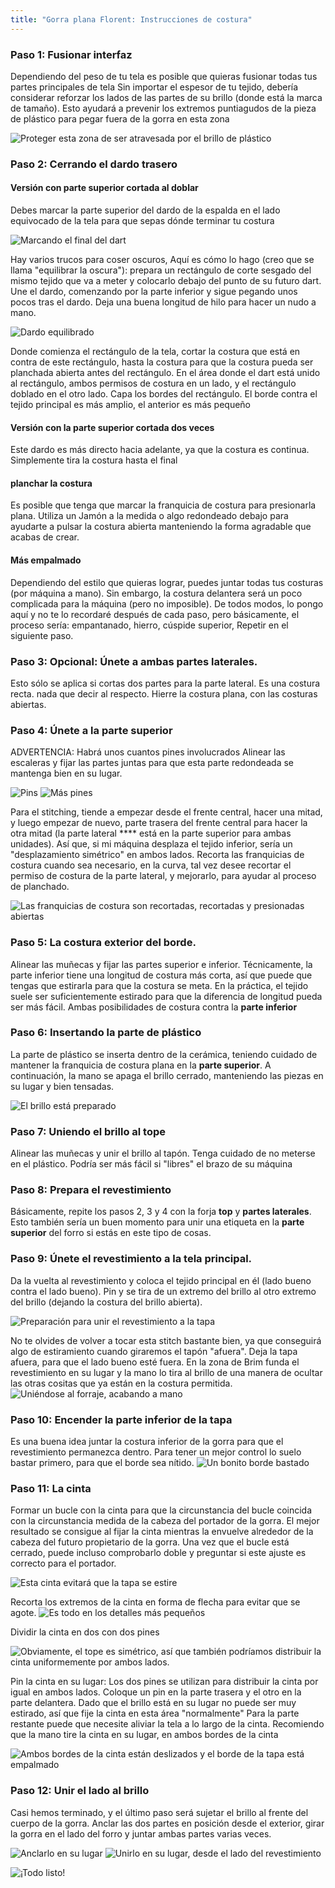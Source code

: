 ```yaml
---
title: "Gorra plana Florent: Instrucciones de costura"
---
```


### Paso 1: Fusionar interfaz

Dependiendo del peso de tu tela es posible que quieras fusionar todas tus partes principales de tela Sin importar el espesor de tu tejido, debería considerar reforzar los lados de las partes de su brillo (donde está la marca de tamaño). Esto ayudará a prevenir los extremos puntiagudos de la pieza de plástico para pegar fuera de la gorra en esta zona

![Proteger esta zona de ser atravesada por el brillo de plástico](step16.svg)

### Paso 2: Cerrando el dardo trasero

#### Versión con parte superior cortada al doblar

Debes marcar la parte superior del dardo de la espalda en el lado equivocado de la tela para que sepas dónde terminar tu costura

![Marcando el final del dart](step01.jpg)

Hay varios trucos para coser oscuros, Aquí es cómo lo hago (creo que se llama "equilibrar la oscura"): prepara un rectángulo de corte sesgado del mismo tejido que va a meter y colocarlo debajo del punto de su futuro dart. Une el dardo, comenzando por la parte inferior y sigue pegando unos pocos tras el dardo. Deja una buena longitud de hilo para hacer un nudo a mano.

![Dardo equilibrado](step02.jpg)

Donde comienza el rectángulo de la tela, cortar la costura que está en contra de este rectángulo, hasta la costura para que la costura pueda ser planchada abierta antes del rectángulo. En el área donde el dart está unido al rectángulo, ambos permisos de costura en un lado, y el rectángulo doblado en el otro lado. Capa los bordes del rectángulo. El borde contra el tejido principal es más amplio, el anterior es más pequeño

#### Versión con la parte superior cortada dos veces

Este dardo es más directo hacia adelante, ya que la costura es continua. Simplemente tira la costura hasta el final

#### planchar la costura

Es posible que tenga que marcar la franquicia de costura para presionarla plana. Utiliza un Jamón a la medida o algo redondeado debajo para ayudarte a pulsar la costura abierta manteniendo la forma agradable que acabas de crear.

#### Más empalmado

Dependiendo del estilo que quieras lograr, puedes juntar todas tus costuras (por máquina a mano). Sin embargo, la costura delantera será un poco complicada para la máquina (pero no imposible). De todos modos, lo pongo aquí y no te lo recordaré después de cada paso, pero básicamente, el proceso sería: empantanado, hierro, cúspide superior, Repetir en el siguiente paso.

### Paso 3: Opcional: Únete a ambas partes laterales.

Esto sólo se aplica si cortas dos partes para la parte lateral. Es una costura recta. nada que decir al respecto. Hierre la costura plana, con las costuras abiertas.

### Paso 4: Únete a la parte superior

ADVERTENCIA: Habrá unos cuantos pines involucrados Alinear las escaleras y fijar las partes juntas para que esta parte redondeada se mantenga bien en su lugar.

![Pins](step03.jpg) ![Más pines](step04.jpg)

Para el stitching, tiende a empezar desde el frente central, hacer una mitad, y luego empezar de nuevo, parte trasera del frente central para hacer la otra mitad (la parte lateral **** está en la parte superior para ambas unidades). Así que, si mi máquina desplaza el tejido inferior, sería un "desplazamiento simétrico" en ambos lados. Recorta las franquicias de costura cuando sea necesario, en la curva, tal vez desee recortar el permiso de costura de la parte lateral, y mejorarlo, para ayudar al proceso de planchado.

![Las franquicias de costura son recortadas, recortadas y presionadas abiertas](step05.jpg)

### Paso 5: La costura exterior del borde.

Alinear las muñecas y fijar las partes superior e inferior. Técnicamente, la parte inferior tiene una longitud de costura más corta, así que puede que tengas que estirarla para que la costura se meta. En la práctica, el tejido suele ser suficientemente estirado para que la diferencia de longitud pueda ser más fácil. Ambas posibilidades de costura contra la **parte inferior**

### Paso 6: Insertando la parte de plástico

La parte de plástico se inserta dentro de la cerámica, teniendo cuidado de mantener la franquicia de costura plana en la **parte superior**. A continuación, la mano se apaga el brillo cerrado, manteniendo las piezas en su lugar y bien tensadas.

![El brillo está preparado](step06.jpg)

### Paso 7: Uniendo el brillo al tope

Alinear las muñecas y unir el brillo al tapón. Tenga cuidado de no meterse en el plástico. Podría ser más fácil si "libres" el brazo de su máquina

### Paso 8: Prepara el revestimiento

Básicamente, repite los pasos 2, 3 y 4 con la forja **top** y **partes laterales**. Esto también sería un buen momento para unir una etiqueta en la **parte superior** del forro si estás en este tipo de cosas.

### Paso 9: Únete el revestimiento a la tela principal.

Da la vuelta al revestimiento y coloca el tejido principal en él (lado bueno contra el lado bueno). Pin y se tira de un extremo del brillo al otro extremo del brillo (dejando la costura del brillo abierta).

![Preparación para unir el revestimiento a la tapa](step07.jpg)

No te olvides de volver a tocar esta stitch bastante bien, ya que conseguirá algo de estiramiento cuando giraremos el tapón "afuera". Deja la tapa afuera, para que el lado bueno esté fuera. En la zona de Brim funda el revestimiento en su lugar y la mano lo tira al brillo de una manera de ocultar las otras cositas que ya están en la costura permitida. ![Uniéndose al forraje, acabando a mano](step08.jpg)

### Paso 10: Encender la parte inferior de la tapa

Es una buena idea juntar la costura inferior de la gorra para que el revestimiento permanezca dentro. Para tener un mejor control lo suelo bastar primero, para que el borde sea nítido. ![Un bonito borde bastado](step09.jpg)

### Paso 11: La cinta

Formar un bucle con la cinta para que la circunstancia del bucle coincida con la circunstancia medida de la cabeza del portador de la gorra. El mejor resultado se consigue al fijar la cinta mientras la envuelve alrededor de la cabeza del futuro propietario de la gorra. Una vez que el bucle está cerrado, puede incluso comprobarlo doble y preguntar si este ajuste es correcto para el portador.

![Esta cinta evitará que la tapa se estire](step10.jpg)

Recorta los extremos de la cinta en forma de flecha para evitar que se agote. ![Es todo en los detalles más pequeños](step11.jpg)

Dividir la cinta en dos con dos pines

![Obviamente, el tope es simétrico, así que también podríamos distribuir la cinta uniformemente por ambos lados.](step12.jpg)

Pin la cinta en su lugar: Los dos pines se utilizan para distribuir la cinta por igual en ambos lados. Coloque un pin en la parte trasera y el otro en la parte delantera. Dado que el brillo está en su lugar no puede ser muy estirado, así que fije la cinta en esta área "normalmente" Para la parte restante puede que necesite aliviar la tela a lo largo de la cinta. Recomiendo que la mano tire la cinta en su lugar, en ambos bordes de la cinta

![Ambos bordes de la cinta están deslizados y el borde de la tapa está empalmado](step13.jpg)

### Paso 12: Unir el lado al brillo

Casi hemos terminado, y el último paso será sujetar el brillo al frente del cuerpo de la gorra. Anclar las dos partes en posición desde el exterior, girar la gorra en el lado del forro y juntar ambas partes varias veces.

![Anclarlo en su lugar](step14.jpg) ![Unirlo en su lugar, desde el lado del revestimiento](step15.jpg)

![¡Todo listo!](finished.gif)
